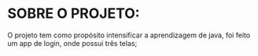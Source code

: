 <h1>SOBRE O PROJETO:</h1>
<div>
<p>O projeto tem como propósito intensificar a aprendizagem de java, foi feito um app de login, onde possui três telas;</p>
</div>
